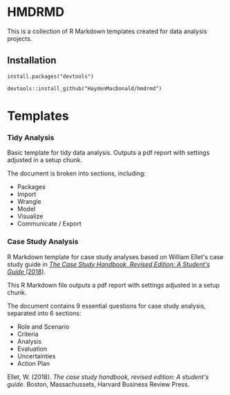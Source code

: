 # HMDRMD

This is a collection of R Markdown templates created for data analysis projects.

## Installation

```{r}
install.packages("devtools")

devtools::install_github("HaydenMacDonald/hmdrmd")
```

# Templates

### Tidy Analysis

Basic template for tidy data analysis. Outputs a pdf report with settings adjusted in a setup chunk.

The document is broken into sections, including:  
- Packages
- Import
- Wrangle
- Model
- Visualize
- Communicate / Export 

### Case Study Analysis

R Markdown template for case study analyses based on William Ellet's case study guide in [*The Case Study Handbook, Revised Edition: A Student's Guide* (2018)](https://hbr.org/product/the-case-study-handbook-revised-edition-a-student-s-guide/10208E-KND-ENG).  

This R Markdown file outputs a pdf report with settings adjusted in a setup chunk.  

The document contains 9 essential questions for case study analysis, separated into 6 sections:  
- Role and Scenario
- Criteria
- Analysis
- Evaluation
- Uncertainties
- Action Plan 

Ellet, W. (2018). *The case study handbook, revised edition: A student's guide*. Boston, Massachussets, Harvard Business Review Press.

